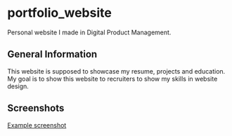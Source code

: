# portfolio_website
Personal website I made in Digital Product Management.


## General Information
This website is supposed to showcase my resume, projects and education. My goal is to show this website to recruiters to show my skills in website design. 

## Screenshots
[Example screenshot](./assets/img/screenshot.jpg)